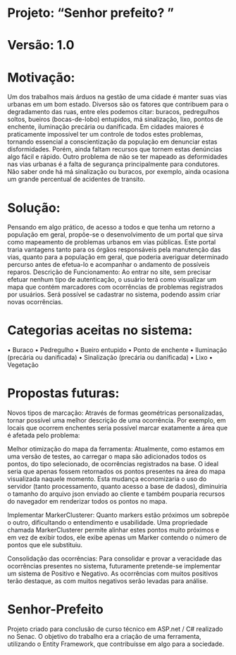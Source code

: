 # Projeto: “Senhor prefeito? ”
# Versão: 1.0

# Motivação: 
Um dos trabalhos mais árduos na gestão de uma cidade é manter suas vias urbanas em um bom estado. Diversos são os fatores que contribuem para o degradamento das ruas, entre eles podemos citar: buracos, pedregulhos soltos, bueiros (bocas-de-lobo) entupidos, má sinalização, lixo, pontos de enchente, iluminação precária ou danificada. 
Em cidades maiores é praticamente impossível ter um controle de todos estes problemas, tornando essencial a conscientização da população em denunciar estas disformidades. Porém, ainda faltam recursos que tornem estas denúncias algo fácil e rápido.
Outro problema de não se ter mapeado as deformidades nas vias urbanas é a falta de segurança principalmente para condutores. Não saber onde há má sinalização ou buracos, por exemplo, ainda ocasiona um grande percentual de acidentes de transito.

# Solução:
Pensando em algo prático, de acesso a todos e que tenha um retorno a população em geral, propõe-se o desenvolvimento de um portal que sirva como mapeamento de problemas urbanos em vias públicas. Este portal traria vantagens tanto para os órgãos responsáveis pela manutenção das vias, quanto para a população em geral, que poderia averiguar determinado percurso antes de efetua-lo e acompanhar o andamento de possíveis reparos. 
Descrição de Funcionamento:
Ao entrar no site, sem precisar efetuar nenhum tipo de autenticação, o usuário terá como visualizar um mapa que contém marcadores com ocorrências de problemas registrados por usuários. Será possível se cadastrar no sistema, podendo assim criar novas ocorrências.

# Categorias aceitas no sistema:
•	Buraco
•	Pedregulho
•	Bueiro entupido
•	Ponto de enchente
•	Iluminação (precária ou danificada)
•	Sinalização (precária ou danificada)
•	Lixo
•	Vegetação

# Propostas futuras:
Novos tipos de marcação: Através de formas geométricas personalizadas, tornar possível uma melhor descrição de uma ocorrência. Por exemplo, em locais que ocorrem enchentes seria possível marcar exatamente a área que é afetada pelo problema:
 
	
Melhor otimização do mapa da ferramenta: Atualmente, como estamos em uma versão de testes, ao carregar o mapa são adicionados todos os pontos, do tipo selecionado, de ocorrências registrados na base. O ideal seria que apenas fossem retornados os pontos presentes na área do mapa visualizada naquele momento. Esta mudança economizaria o uso do servidor (tanto processamento, quanto acesso a base de dados), diminuiria o tamanho do arquivo json enviado ao cliente e também pouparia recursos do navegador em renderizar todos os pontos no mapa.

Implementar MarkerClusterer: Quanto markers estão próximos um sobrepõe o outro, dificultando o entendimento e usabilidade. Uma propriedade chamada MarkerClusterer permite alinhar estes pontos muito próximos e em vez de exibir todos, ele exibe apenas um Marker contendo o número de pontos que ele substituiu.
 

Consolidação das ocorrências: Para consolidar e provar a veracidade das ocorrências presentes no sistema, futuramente pretende-se implementar um sistema de Positivo e Negativo. As ocorrências com muitos positivos terão destaque, as com muitos negativos serão levadas para análise.

# Senhor-Prefeito
Projeto criado para conclusão de curso técnico em ASP.net / C# realizado no Senac.
O objetivo do trabalho era a criação de uma ferramenta, utilizando o Entity Framework, que contribuísse em algo para a sociedade.
